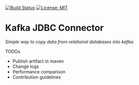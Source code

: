 [![Build Status](https://travis-ci.org/agoda-com/kafka-jdbc-connector.svg?branch=master)](https://travis-ci.org/agoda-com/kafka-jdbc-connector)
[![License: MIT](https://img.shields.io/badge/License-MIT-yellow.svg)](https://github.com/agoda-com/kafka-jdbc-connector/blob/master/LICENSE.txt)

Kafka JDBC Connector
====================

*Simple way to copy data from relational databases into kafka.*

TODOs
* Publish artifact in maven
* Change logs
* Performance comparison
* Contribution guidelines
